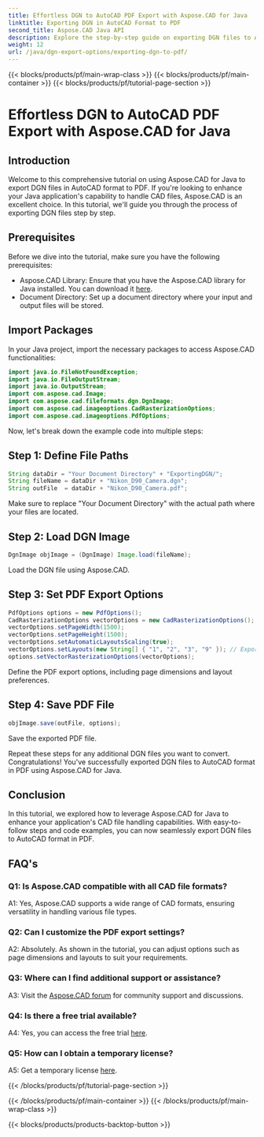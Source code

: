 ```yaml
---
title: Effortless DGN to AutoCAD PDF Export with Aspose.CAD for Java
linktitle: Exporting DGN in AutoCAD Format to PDF
second_title: Aspose.CAD Java API
description: Explore the step-by-step guide on exporting DGN files to AutoCAD format in PDF using Aspose.CAD for Java. Elevate your Java application's CAD handling capabilities effortlessly.
weight: 12
url: /java/dgn-export-options/exporting-dgn-to-pdf/
---
```


{{< blocks/products/pf/main-wrap-class >}}
{{< blocks/products/pf/main-container >}}
{{< blocks/products/pf/tutorial-page-section >}}

# Effortless DGN to AutoCAD PDF Export with Aspose.CAD for Java

## Introduction

Welcome to this comprehensive tutorial on using Aspose.CAD for Java to export DGN files in AutoCAD format to PDF. If you're looking to enhance your Java application's capability to handle CAD files, Aspose.CAD is an excellent choice. In this tutorial, we'll guide you through the process of exporting DGN files step by step.


## Prerequisites
Before we dive into the tutorial, make sure you have the following prerequisites:
- Aspose.CAD Library: Ensure that you have the Aspose.CAD library for Java installed. You can download it [here](https://releases.aspose.com/cad/java/).
- Document Directory: Set up a document directory where your input and output files will be stored.

## Import Packages

In your Java project, import the necessary packages to access Aspose.CAD functionalities:

```java
import java.io.FileNotFoundException;
import java.io.FileOutputStream;
import java.io.OutputStream;
import com.aspose.cad.Image;
import com.aspose.cad.fileformats.dgn.DgnImage;
import com.aspose.cad.imageoptions.CadRasterizationOptions;
import com.aspose.cad.imageoptions.PdfOptions;
```

Now, let's break down the example code into multiple steps:

## Step 1: Define File Paths

```java
String dataDir = "Your Document Directory" + "ExportingDGN/";
String fileName = dataDir + "Nikon_D90_Camera.dgn";
String outFile  = dataDir + "Nikon_D90_Camera.pdf";
```

Make sure to replace "Your Document Directory" with the actual path where your files are located.

## Step 2: Load DGN Image

```java
DgnImage objImage = (DgnImage) Image.load(fileName);
```

Load the DGN file using Aspose.CAD.

## Step 3: Set PDF Export Options

```java
PdfOptions options = new PdfOptions();
CadRasterizationOptions vectorOptions = new CadRasterizationOptions();
vectorOptions.setPageWidth(1500);
vectorOptions.setPageHeight(1500);
vectorOptions.setAutomaticLayoutsScaling(true);
vectorOptions.setLayouts(new String[] { "1", "2", "3", "9" }); // Export specific views
options.setVectorRasterizationOptions(vectorOptions);
```

Define the PDF export options, including page dimensions and layout preferences.

## Step 4: Save PDF File

```java
objImage.save(outFile, options);
```

Save the exported PDF file.

Repeat these steps for any additional DGN files you want to convert. Congratulations! You've successfully exported DGN files to AutoCAD format in PDF using Aspose.CAD for Java.

## Conclusion

In this tutorial, we explored how to leverage Aspose.CAD for Java to enhance your application's CAD file handling capabilities. With easy-to-follow steps and code examples, you can now seamlessly export DGN files to AutoCAD format in PDF.

## FAQ's

### Q1: Is Aspose.CAD compatible with all CAD file formats?

A1: Yes, Aspose.CAD supports a wide range of CAD formats, ensuring versatility in handling various file types.

### Q2: Can I customize the PDF export settings?

A2: Absolutely. As shown in the tutorial, you can adjust options such as page dimensions and layouts to suit your requirements.

### Q3: Where can I find additional support or assistance?

A3: Visit the [Aspose.CAD forum](https://forum.aspose.com/c/cad/19) for community support and discussions.

### Q4: Is there a free trial available?

A4: Yes, you can access the free trial [here](https://releases.aspose.com/).

### Q5: How can I obtain a temporary license?

A5: Get a temporary license [here](https://purchase.aspose.com/temporary-license/).

{{< /blocks/products/pf/tutorial-page-section >}}

{{< /blocks/products/pf/main-container >}}
{{< /blocks/products/pf/main-wrap-class >}}

{{< blocks/products/products-backtop-button >}}
